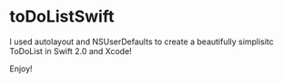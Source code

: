 # toDoListSwift
I used autolayout and NSUserDefaults to create a beautifully simplisitc ToDoList in Swift 2.0 and Xcode!

Enjoy!
